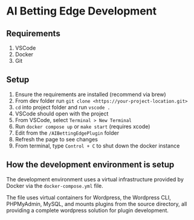 # AI Betting Edge Development

## Requirements

1. VSCode
2. Docker
3. Git

## Setup

1. Ensure the requirements are installed (recommend via brew)
2. From dev folder run `git clone <https://your-project-location.git>`
3. `cd` into project folder and run `vscode .`
4. VSCode should open with the project
5. From VSCode, select `Terminal > New Terminal`
6. Run `docker compose up` or `make start` (requires xcode)
7. Edit from the `/AIBettingEdgePlugin` folder
8. Refresh the page to see changes
9. From terminal, type `Control + C` to shut down the docker instance

## How the development environment is setup

The development environment uses a virtual infrastructure provided by Docker via the `docker-compose.yml` file.

The file uses virtual containers for Wordpress, the Wordpress CLI, PHPMyAdmin, MySQL, and mounts plugins from the source directory, all providing a complete wordpress solution for plugin development.
